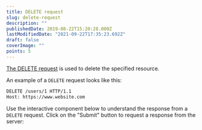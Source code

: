 ```yaml
---
title: DELETE request
slug: delete-request
description: ""
publishedDate: 2019-08-22T15:20:28.000Z
lastModifiedDate: "2021-09-22T17:35:23.692Z"
draft: false
coverImage: ""
points: 5
---
```


[The DELETE request](https://developer.mozilla.org/en-US/docs/Web/HTTP/Methods/DELETE) is used to delete the specified resource.

An example of a `DELETE` request looks like this:

```bash
DELETE /users/1 HTTP/1.1
Host: https://www.website.com
```

Use the interactive component below to understand the response from a `DELETE` request. Click on the "Submit" button to request a response from the server:

<HTTPClient
  url="https://reqres.in/api/users/2"
  method="DELETE"
  isRequestMethodChangeDisabled
/>
